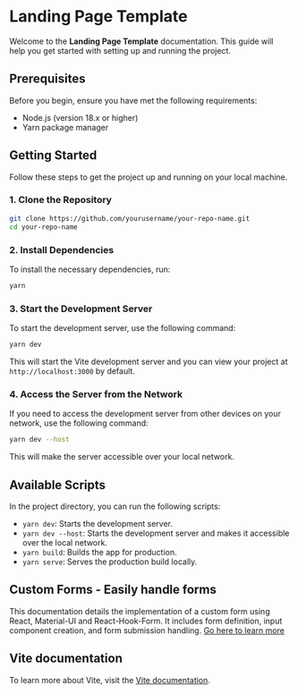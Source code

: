 # Landing Page Template

Welcome to the **Landing Page Template** documentation. This guide will help you get started with setting up and running the project.

## Prerequisites

Before you begin, ensure you have met the following requirements:

-   Node.js (version 18.x or higher)
-   Yarn package manager

## Getting Started

Follow these steps to get the project up and running on your local machine.

### 1. Clone the Repository

```sh
git clone https://github.com/yourusername/your-repo-name.git
cd your-repo-name
```

### 2. Install Dependencies

To install the necessary dependencies, run:

```sh
yarn
```

### 3. Start the Development Server

To start the development server, use the following command:

```sh
yarn dev
```

This will start the Vite development server and you can view your project at `http://localhost:3000` by default.

### 4. Access the Server from the Network

If you need to access the development server from other devices on your network, use the following command:

```sh
yarn dev --host
```

This will make the server accessible over your local network.

## Available Scripts

In the project directory, you can run the following scripts:

-   `yarn dev`: Starts the development server.
-   `yarn dev --host`: Starts the development server and makes it accessible over the local network.
-   `yarn build`: Builds the app for production.
-   `yarn serve`: Serves the production build locally.

## Custom Forms - Easily handle forms

This documentation details the implementation of a custom form using React, Material-UI and React-Hook-Form. It includes form definition, input component creation, and form submission handling. [Go here to learn more](./src/components/common/forms/README.md)

## Vite documentation

To learn more about Vite, visit the [Vite documentation](https://vitejs.dev/).
